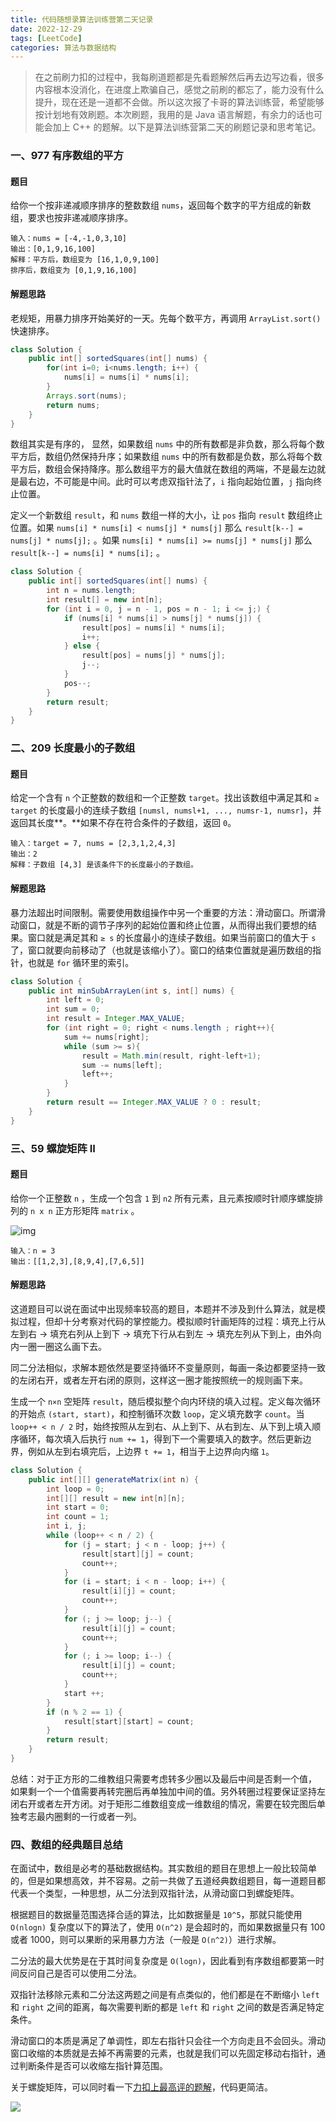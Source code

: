 ```yaml
---
title: 代码随想录算法训练营第二天记录
date: 2022-12-29
tags: [LeetCode]
categories: 算法与数据结构
---
```


> 在之前刷力扣的过程中，我每刷道题都是先看题解然后再去边写边看，很多内容根本没消化，在进度上欺骗自己，感觉之前刷的都忘了，能力没有什么提升，现在还是一道都不会做。所以这次报了卡哥的算法训练营，希望能够按计划地有效刷题。本次刷题，我用的是 Java 语言解题，有余力的话也可能会加上 C++ 的题解。以下是算法训练营第二天的刷题记录和思考笔记。

<!--more-->

### 一、977 有序数组的平方

#### 题目

给你一个按非递减顺序排序的整数数组 `nums`，返回每个数字的平方组成的新数组，要求也按非递减顺序排序。

```
输入：nums = [-4,-1,0,3,10]
输出：[0,1,9,16,100]
解释：平方后，数组变为 [16,1,0,9,100]
排序后，数组变为 [0,1,9,16,100]
```

#### 解题思路

老规矩，用暴力排序开始美好的一天。先每个数平方，再调用 `ArrayList.sort()` 快速排序。

```java
class Solution {
    public int[] sortedSquares(int[] nums) {
        for(int i=0; i<nums.length; i++) {
            nums[i] = nums[i] * nums[i];
        }
        Arrays.sort(nums);
        return nums;
    }
}
```

数组其实是有序的， 显然，如果数组 `nums` 中的所有数都是非负数，那么将每个数平方后，数组仍然保持升序；如果数组 `nums` 中的所有数都是负数，那么将每个数平方后，数组会保持降序。那么数组平方的最大值就在数组的两端，不是最左边就是最右边，不可能是中间。此时可以考虑双指针法了，`i` 指向起始位置，`j` 指向终止位置。

定义一个新数组 `result`，和 `nums` 数组一样的大小，让 `pos` 指向 `result` 数组终止位置。如果 `nums[i] * nums[i] < nums[j] * nums[j]`  那么 `result[k--] = nums[j] * nums[j];` 。如果 `nums[i] * nums[i] >= nums[j] * nums[j]` 那么 `result[k--] = nums[i] * nums[i];` 。

```java
class Solution {
    public int[] sortedSquares(int[] nums) {
        int n = nums.length;
        int result[] = new int[n];
        for (int i = 0, j = n - 1, pos = n - 1; i <= j;) {
            if (nums[i] * nums[i] > nums[j] * nums[j]) {
                result[pos] = nums[i] * nums[i];
                i++;
            } else {
                result[pos] = nums[j] * nums[j];
                j--;
            }
            pos--;
        }
        return result;
    }
}
```

### 二、209 长度最小的子数组

#### 题目

给定一个含有 `n` 个正整数的数组和一个正整数 `target`。找出该数组中满足其和 `≥ target` 的长度最小的连续子数组 `[numsl, numsl+1, ..., numsr-1, numsr]`，并返回其长度**。**如果不存在符合条件的子数组，返回 `0`。

```
输入：target = 7, nums = [2,3,1,2,4,3]
输出：2
解释：子数组 [4,3] 是该条件下的长度最小的子数组。
```

#### 解题思路

暴力法超出时间限制。需要使用数组操作中另一个重要的方法：滑动窗口。所谓滑动窗口，就是不断的调节子序列的起始位置和终止位置，从而得出我们要想的结果。窗口就是满足其和 `≥ s` 的长度最小的连续子数组。如果当前窗口的值大于 `s` 了，窗口就要向前移动了（也就是该缩小了）。窗口的结束位置就是遍历数组的指针，也就是 `for` 循环里的索引。

```java
class Solution {
    public int minSubArrayLen(int s, int[] nums) {
        int left = 0;
        int sum = 0;
        int result = Integer.MAX_VALUE;
        for (int right = 0; right < nums.length ; right++){
            sum += nums[right];
            while (sum >= s){
                result = Math.min(result, right-left+1);
                sum -= nums[left];
                left++;
            }
        }
        return result == Integer.MAX_VALUE ? 0 : result;
    }
}
```

### 三、59 螺旋矩阵 II

#### 题目

给你一个正整数 `n` ，生成一个包含 `1` 到 `n2` 所有元素，且元素按顺时针顺序螺旋排列的 `n x n` 正方形矩阵 `matrix` 。

![img](https://assets.leetcode.com/uploads/2020/11/13/spiraln.jpg)

```
输入：n = 3
输出：[[1,2,3],[8,9,4],[7,6,5]]
```

#### 解题思路

这道题目可以说在面试中出现频率较高的题目，本题并不涉及到什么算法，就是模拟过程，但却十分考察对代码的掌控能力。模拟顺时针画矩阵的过程：填充上行从左到右 -> 填充右列从上到下 -> 填充下行从右到左 -> 填充左列从下到上，由外向内一圈一圈这么画下去。

同二分法相似，求解本题依然是要坚持循环不变量原则，每画一条边都要坚持一致的左闭右开，或者左开右闭的原则，这样这一圈才能按照统一的规则画下来。

生成一个 `n×n` 空矩阵 `result`，随后模拟整个向内环绕的填入过程。定义每次循环的开始点 `(start, start)`，和控制循环次数 `loop`，定义填充数字 `count`。当 `loop++ < n / 2` 时，始终按照从左到右、从上到下、从右到左、从下到上填入顺序循环，每次填入后执行 `num += 1`，得到下一个需要填入的数字。然后更新边界，例如从左到右填完后，上边界 `t += 1`，相当于上边界向内缩 `1`。

```java
class Solution {
    public int[][] generateMatrix(int n) {
        int loop = 0;
        int[][] result = new int[n][n];
        int start = 0;
        int count = 1;
        int i, j;
        while (loop++ < n / 2) {
            for (j = start; j < n - loop; j++) {
                result[start][j] = count;
                count++;
            }
            for (i = start; i < n - loop; i++) {
                result[i][j] = count;
                count++;
            }
            for (; j >= loop; j--) {
                result[i][j] = count;
                count++;
            }
            for (; i >= loop; i--) {
                result[i][j] = count;
                count++;
            }
            start ++;
        }
        if (n % 2 == 1) {
            result[start][start] = count;
        }
        return result;
    }
}
```

总结：对于正方形的二维教组只需要考虑转多少圈以及最后中间是否剩一个值， 如果剩一个一个值需要再转完圈后再单独加中间的值。另外转圈过程要保证坚持左闭右开或者左开方闭。对于矩形二维数组变成一维数组的情况，需要在较完图后单独考志最内圈剩的一行或者一列。

### 四、数组的经典题目总结

在面试中，数组是必考的基础数据结构。其实数组的题目在思想上一般比较简单的，但是如果想高效，并不容易。之前一共做了五道经典数组题目，每一道题目都代表一个类型，一种思想，从二分法到双指针法，从滑动窗口到螺旋矩阵。

根据题目的数据量范围选择合适的算法，比如数据量是 `10^5`，那就只能使用 `O(nlogn)` 复杂度以下的算法了，使用 `O(n^2)` 是会超时的，而如果数据量只有 100 或者 1000，则可以果断的采用暴力方法（一般是 `O(n^2)`）进行求解。

二分法的最大优势是在于其时间复杂度是 `O(logn)`，因此看到有序数组都要第一时间反问自己是否可以使用二分法。

双指针法移除元素和二分法这两题之间是有点类似的，他们都是在不断缩小 `left` 和 `right` 之间的距离，每次需要判断的都是 `left` 和 `right` 之间的数是否满足特定条件。

滑动窗口的本质是满足了单调性，即左右指针只会往一个方向走且不会回头。滑动窗口收缩的本质就是去掉不再需要的元素，也就是我们可以先固定移动右指针，通过判断条件是否可以收缩左指针算范围。

关于螺旋矩阵，可以同时看一下[力扣上最高评的题解](https://leetcode.cn/problems/spiral-matrix-ii/solution/spiral-matrix-ii-mo-ni-fa-she-ding-bian-jie-qing-x/)，代码更简洁。

![](https://pic.leetcode-cn.com/ccff416fa39887c938d36fec8e490e1861813d3bba7836eda941426f13420759-Picture1.png)

